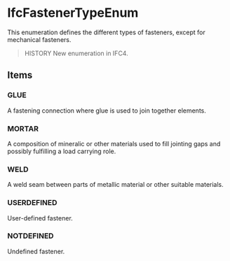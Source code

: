 # IfcFastenerTypeEnum

This enumeration defines the different types of fasteners, except for mechanical fasteners.
<!-- end of short definition -->

> HISTORY New enumeration in IFC4.

## Items

### GLUE
A fastening connection where glue is used to join together elements.

### MORTAR
A composition of mineralic or other materials used to fill jointing gaps and possibly fulfilling a load carrying role.

### WELD
A weld seam between parts of metallic material or other suitable materials.

### USERDEFINED
User-defined fastener.

### NOTDEFINED
Undefined fastener.
